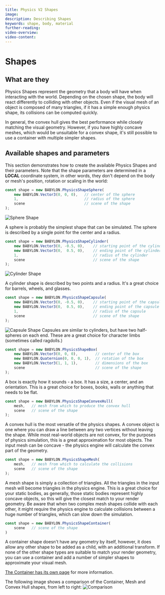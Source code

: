 ```yaml
---
title: Physics V2 Shapes
image: 
description: Describing Shapes
keywords: shape, body, material
further-reading:
video-overview:
video-content:
---
```


# Shapes

## What are they

Physics Shapes represent the geometry that a body will have when interacting with the world. Depending on the chosen shape, the body will react differently to colliding with other objects. Even if the visual mesh of an object is composed of many triangles, if it has a simple enough physics shape, its collisions can be computed quickly.

In general, the convex hull gives the best performance while closely matching the visual geometry. However, if you have highly concave meshes, which would be unsuitable for a convex shape, it's still possible to use a container with multiple simpler shapes.


## Available shapes and parameters

This section demonstrates how to create the available Physics Shapes and their parameters. Note that the shape parameters are determined in a **LOCAL** coordinate system, in other words, they don't depend on the body or mesh's position, rotation or scaling in the world:

```javascript
const shape = new BABYLON.PhysicsShapeSphere(
    new BABYLON.Vector3(0, 0, 0),   // center of the sphere
    1,                              // radius of the sphere
    scene                           // scene of the shape
);
```

![Sphere Shape](/img/features/physics/sphere_shape.png)

A sphere is probably the simplest shape that can be simulated. The sphere is described by a single point for the center and a radius.

```javascript
const shape = new BABYLON.PhysicsShapeCylinder(
    new BABYLON.Vector3(0, -0.5, 0),    // starting point of the cylinder segment
    new BABYLON.Vector3(0,  0.5, 0),    // ending point of the cylinder segment
    1,                                  // radius of the cylinder
    scene                               // scene of the shape
);
```

![Cylinder Shape](/img/features/physics/cylinder_shape.png)

A cylinder shape is described by two points and a radius. It's a great choice for barrels, wheels, and glasses.

```javascript
const shape = new BABYLON.PhysicsShapeCapsule(
    new BABYLON.Vector3(0, -0.5, 0),    // starting point of the capsule segment
    new BABYLON.Vector3(0,  0.5, 0),    // ending point of the capsule segment
    1,                                  // radius of the capsule
    scene                               // scene of the shape
);
```

![Capsule Shape](/img/features/physics/capsule_shape.png) Capsules are similar to cylinders, but have two half-spheres on each end. These are a great choice for character limbs (sometimes called ragdolls.)

```javascript
const shape = new BABYLON.PhysicsShapeBox(
    new BABYLON.Vector3(0, 0, 0),        // center of the box
    new BABYLON.Quaternion(0, 0, 0, 1),  // rotation of the box
    new BABYLON.Vector3(1, 1, 1),        // dimensions of the box
    scene                                // scene of the shape
);
```

A box is exactly how it sounds - a box. It has a size, a center, and an orientation. This is a great choice for boxes, books, walls or anything that needs to be flat.

```javascript
const shape = new BABYLON.PhysicsShapeConvexHull(
    mesh,   // mesh from which to produce the convex hull
    scene   // scene of the shape
);
```

A convex hull is the most versatile of the physics shapes. A convex object is one where you can draw a line between any two vertices without leaving the shape. While most real-world objects are not convex, for the purposes of physics simulation, this is a great approximation for most objects. The input mesh can be concave - the physics engine will calculate the convex part of the geometry.

```javascript
const shape = new BABYLON.PhysicsShapeMesh(
    mesh,   // mesh from which to calculate the collisions
    scene   // scene of the shape
);
```

A mesh shape is simply a collection of triangles. All the triangles in the input mesh will become triangles in the physics engine. This is a great choice for your static bodies, as generally, those static bodies represent highly concave objects, so this will give the closest match to your render geometry. Be aware that when two complex mesh shapes collide with each other, it might require the physics engine to calculate collisions between a huge number of triangles, which can slow down the simulation.


```javascript
const shape = new BABYLON.PhysicsShapeContainer(
    scene   // scene of the shape
)
```

A container shape doesn't have any geometry by itself, however, it does allow any other shape to be added as a child, with an additional transform. If none of the other shape types are suitable to match your render geometry, you can use a container and add a number of simpler shapes to approximate your visual mesh.

[The Container has its own page](/features/featuresDeepDive/physics/compounds) for more information.

The following image shows a comparison of the Container, Mesh and Convex Hull shapes, from left to right:
![Comparison](/img/features/physics/shapes_comparison.png)

<Playground id="#Z8HTUN#1" title="Simple scene" description="Simple falling sphere created with body and shape"/>
<Playground id="#EC934B" title="Simple ground mesh example with Havok Physics" description="Simple example of creating a ground collision mesh using the Mesh shape type"/>
